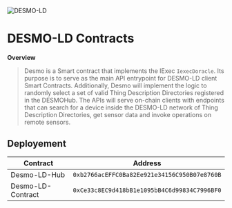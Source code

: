 ![DESMO-LD](https://github.com/vaimee/desmo/blob/c763cec12f6c9060a9f1a3335ff4cff60ece3df2/imgs/desmo-logo.png)
# DESMO-LD Contracts

**Overview** 

> Desmo is a Smart contract that implements the IExec `IexecDoracle`. Its purpose is to serve as the main API entrypoint for DESMO-LD client Smart Contracts. Additionally, Desmo will implement the logic to randomly select a set of valid Thing Description Directories registered in the DESMOHub. The APIs will serve on-chain clients with endpoints that can search for a device inside the DESMO-LD network of Thing Description Directories, get sensor data and invoke operations on remote sensors.

## Deployement
| Contract  | Address  | 
|---|---|
| Desmo-LD-Hub  | `0xb2766acEFFC0Ba82Ee921e34156C950B07e8760B`  |
| Desmo-LD-Contract | `0xCe33c8EC9d418bB1e1095bB4C6d99834C7996BF0`  |